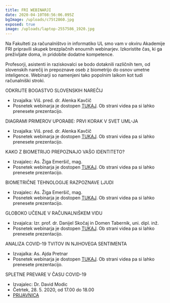 ```yaml
---
title: FRI WEBINARJI
date: 2020-04-10T08:56:06.095Z
bgImage: /uploads/c75t2860.jpg
exposed: true
image: /uploads/laptop-2557586_1920.jpg
---
```

Na Fakulteti za računalništvo in informatiko UL smo vam v okviru Akademije FRI pripravili skupek brezplačnih enournih webinarjev. Izkoristite čas, ki ga preživljate doma, in pridobite dodatne kompetence.

Profesorji, asistenti in raziskovalci se bodo dotaknili različnih tem, od slovenskih narečij in prepoznave oseb z biometrijo do osnov umetne inteligence. Webinarji so namenjeni tako popolnim laikom kot tudi računalniški stroki. 

ODKRIJTE BOGASTVO SLOVENSKIH NAREČIJ

* Izvajalka: Viš. pred. dr. Alenka Kavčič
* Posnetek webinarja je dostopen [TUKAJ](https://video.arnes.si/portal/asset.zul?id=L16VBbdp9NJMTiQYYasBJ147). Ob strani videa pa si lahko prenesete prezentacijo.

DIAGRAMI PRIMEROV UPORABE: PRVI KORAK V SVET UML-JA

* Izvajalka: Viš. pred. dr. Alenka Kavčič
* Posnetek webinarja je dostopen [TUKAJ](https://video.arnes.si/portal/asset.zul?id=s1QF9VTlnkUI7UjbRfFAYtnB). Ob strani videa pa si lahko prenesete prezentacijo.

KAKO Z BIOMETRIJO PREPOZNAJO VAŠO IDENTITETO?

* Izvajalec: As. Žiga Emeršič, mag.
* Posnetek webinarja je dostopen [TUKAJ](https://bit.ly/34Z6cj0). Ob strani videa pa si lahko prenesete prezentacijo.

BIOMETRIČNE TEHNOLOGIJE RAZPOZNAVE LJUDI

* Izvajalec: As. Žiga Emeršič, mag.
* Posnetek webinarja je dostopen [TUKAJ](https://video.arnes.si/portal/asset.zul?id=b1AgSGRaRm5VRZhoYZfK1IKH). Ob strani videa pa si lahko prenesete prezentacijo.

GLOBOKO UČENJE V RAČUNALNIŠKEM VIDU

* Izvajalca: Izr. prof. dr. Danijel Skočaj in Domen Tabernik, uni. dipl. inž.
* Posnetek webinarja je dostopen [TUKAJ](https://video.arnes.si/portal/asset.zul?id=f1bWPbCWAkZZY1TZXjUEpWHB). Ob strani videa pa si lahko prenesete prezentacijo.

ANALIZA COVID-19 TVITOV IN NJIHOVEGA SENTIMENTA

* Izvajalka: As. Ajda Pretnar
* Posnetek webinarja je dostopen [TUKAJ](https://video.arnes.si/portal/asset.zul?id=AMaaUIYHROpRjdSVRcqTmgIP). Ob strani videa pa si lahko prenesete prezentacijo.

SPLETNE PREVARE V ČASU COVID-19 

* Izvajalec: Dr. David Modic
* Četrtek, 28. 5. 2020, od 17.00 do 18.00
* [PRIJAVNICA](https://www.eventbrite.com/e/106631688250)